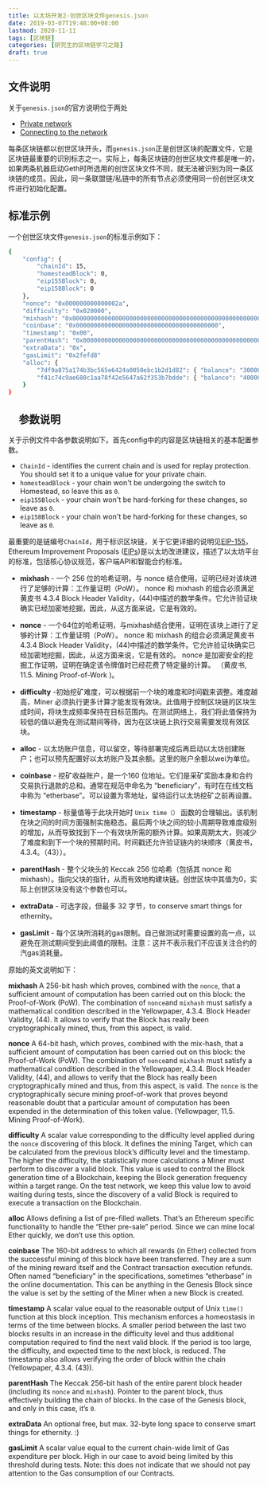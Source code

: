 ```yaml
---
title: 以太坊开发2-创世区块文件genesis.json
date: 2019-03-07T19:48:00+08:00
lastmod: 2020-11-11
tags: [区块链]
categories: [研究生的区块链学习之路]
draft: true
---
```


## 文件说明

关于`genesis.json`的官方说明位于两处

- [Private network](https://github.com/ethereum/go-ethereum/wiki/Private-network)
- [Connecting to the network](https://github.com/ethereum/go-ethereum/wiki/Connecting-to-the-network)

每条区块链都以创世区块开头，而`genesis.json`正是创世区块的配置文件，它是区块链最重要的识别标志之一。实际上，每条区块链的创世区块文件都是唯一的，如果两条机器启动Geth时所选用的创世区块文件不同，就无法被识别为同一条区块链的成员。因此，同一条联盟链/私链中的所有节点必须使用同一份创世区块文件进行初始化配置。

## 标准示例

一个创世区块文件`genesis.json`的标准示例如下：

```bash
{
    "config": {
        "chainId": 15,
        "homesteadBlock": 0,
        "eip155Block": 0,
        "eip158Block": 0
    },
    "nonce": "0x000000000000002a",
    "difficulty": "0x020000",
    "mixhash": "0x0000000000000000000000000000000000000000000000000000000000000000",
    "coinbase": "0x0000000000000000000000000000000000000000",
    "timestamp": "0x00",
    "parentHash": "0x0000000000000000000000000000000000000000000000000000000000000000",
    "extraData": "0x",
    "gasLimit": "0x2fefd8"
    "alloc": {
        "7df9a875a174b3bc565e6424a0050ebc1b2d1d82": { "balance": "300000" },
        "f41c74c9ae680c1aa78f42e5647a62f353b7bdde": { "balance": "400000" }
    }
}
```

## 　参数说明

关于示例文件中各参数说明如下。首先config中的内容是区块链相关的基本配置参数。

- `ChainId` - identifies the current chain and is used for replay protection. You should set it to a unique value for your private chain.
- `homesteadBlock` - your chain won't be undergoing the switch to Homestead, so leave this as `0`.
- `eip155Block` - your chain won't be hard-forking for these changes, so leave as `0`.
- `eip158Block` - your chain won't be hard-forking for these changes, so leave as `0`.

最重要的是链编号`ChainId`，用于标识区块链，关于它更详细的说明见[EIP-155](https://github.com/ethereum/EIPs/blob/master/EIPS/eip-155.md)，Ethereum Improvement Proposals ([EIPs](https://github.com/ethereum/EIPs))是以太坊改进建议，描述了以太坊平台的标准，包括核心协议规范，客户端API和智能合约标准。

- **mixhash** - 一个 256 位的哈希证明，与 nonce 结合使用，证明已经对该块进行了足够的计算：工作量证明（PoW）。 nonce 和 mixhash 的组合必须满足黄皮书 4.3.4  Block Header Validity，(44)中描述的数学条件。它允许验证块确实已经加密地挖掘，因此，从这方面来说，它是有效的。

- **nonce** - 一个64位的哈希证明，与mixhash结合使用，证明在该块上进行了足够的计算：工作量证明（PoW）。  nonce 和 mixhash 的组合必须满足黄皮书 4.3.4  Block Header Validity，(44)中描述的数学条件。它允许验证块确实已经加密地挖掘，因此，从这方面来说，它是有效的。 nonce 是加密安全的挖掘工作证明，证明在确定该令牌值时已经花费了特定量的计算。 （黄皮书, 11.5. Mining Proof-of-Work )。

- **difficulty** -初始挖矿难度，可以根据前一个块的难度和时间戳来调整。难度越高，Miner 必须执行更多计算才能发现有效块。此值用于控制区块链的区块生成时间，将块生成频率保持在目标范围内。在测试网络上，我们将此值保持为较低的值以避免在测试期间等待，因为在区块链上执行交易需要发现有效区块。

- **alloc** - 以太坊账户信息，可以留空，等待部署完成后再启动以太坊创建账户；也可以预先配置好以太坊账户及其余额。这里的账户余额以wei为单位。

- **coinbase** - 挖矿收益账户，是一个160 位地址。它们是采矿奖励本身和合约交易执行退款的总和。通常在规范中命名为 “beneficiary”，有时在在线文档中称为 “etherbase”。可以设置为零地址，留待运行以太坊挖矿之前再设置。

- **timestamp** - 标量值等于此块开始时 `Unix time（）` 函数的合理输出。该机制在块之间的时间方面强制实施稳态。最后两个块之间的较小周期导致难度级别的增加，从而导致找到下一个有效块所需的额外计算。如果周期太大，则减少了难度和到下一个块的预期时间。时间戳还允许验证链内的块顺序（黄皮书，4.3.4。（43））。

- **parentHash** - 整个父块头的 Keccak 256 位哈希（包括其 nonce 和 mixhash）。指向父块的指针，从而有效地构建块链。创世区块中其值为0，实际上创世区块没有这个参数也可以。

- **extraData** - 可选字段，但最多 32 字节，to conserve smart things for ethernity。

- **gasLimit** - 每个区块所消耗的gas限制。自己做测试时需要设置的高一点，以避免在测试期间受到此阈值的限制。注意：这并不表示我们不应该关注合约的汽gas消耗量。

原始的英文说明如下：

**mixhash** A 256-bit hash which proves, combined with the `nonce`, that a sufficient amount of computation has been carried out on this block: the Proof-of-Work (PoW). The combination of `nonce`and `mixhash` must satisfy a mathematical condition described in the Yellowpaper, 4.3.4. Block Header Validity, (44). It allows to verify that the Block has really been cryptographically mined, thus, from this aspect, is valid.

**nonce** A 64-bit hash, which proves, combined with the mix-hash, that a sufficient amount of computation has been carried out on this block: the Proof-of-Work (PoW). The combination of `nonce`and `mixhash` must satisfy a mathematical condition described in the Yellowpaper, 4.3.4. Block Header Validity, (44), and allows to verify that the Block has really been cryptographically mined and thus, from this aspect, is valid. The `nonce` is the cryptographically secure mining proof-of-work that proves beyond reasonable doubt that a particular amount of computation has been expended in the determination of this token value. (Yellowpager, 11.5. Mining Proof-of-Work).

**difficulty** A scalar value corresponding to the difficulty level applied during the `nonce` discovering of this block. It defines the mining Target, which can be calculated from the previous block’s difficulty level and the timestamp. The higher the difficulty, the statistically more calculations a Miner must perform to discover a valid block. This value is used to control the Block generation time of a Blockchain, keeping the Block generation frequency within a target range. On the test network, we keep this value low to avoid waiting during tests, since the discovery of a valid Block is required to execute a transaction on the Blockchain.

**alloc** Allows defining a list of pre-filled wallets. That’s an Ethereum specific functionality to handle the “Ether pre-sale” period. Since we can mine local Ether quickly, we don’t use this option.

**coinbase** The 160-bit address to which all rewards (in Ether) collected from the successful mining of this block have been transferred. They are a sum of the mining reward itself and the Contract transaction execution refunds. Often named “beneficiary” in the specifications, sometimes “etherbase” in the online documentation. This can be anything in the Genesis Block since the value is set by the setting of the Miner when a new Block is created.

**timestamp** A scalar value equal to the reasonable output of Unix `time()` function at this block inception. This mechanism enforces a homeostasis in terms of the time between blocks. A smaller period between the last two blocks results in an increase in the difficulty level and thus additional computation required to find the next valid block. If the period is too large, the difficulty, and expected time to the next block, is reduced. The timestamp also allows verifying the order of block within the chain (Yellowpaper, 4.3.4. (43)).

**parentHash** The Keccak 256-bit hash of the entire parent block header (including its `nonce` and `mixhash`). Pointer to the parent block, thus effectively building the chain of blocks. In the case of the Genesis block, and only in this case, it’s `0`.

**extraData** An optional free, but max. 32-byte long space to conserve smart things for ethernity. :)

**gasLimit** A scalar value equal to the current chain-wide limit of Gas expenditure per block. High in our case to avoid being limited by this threshold during tests. Note: this does not indicate that we should not pay attention to the Gas consumption of our Contracts.

